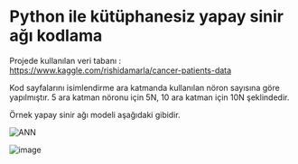 # Python ile kütüphanesiz yapay sinir ağı kodlama

Projede kullanılan veri tabanı : https://www.kaggle.com/rishidamarla/cancer-patients-data

Kod sayfalarını isimlendirme ara katmanda kullanılan nöron sayısına göre yapılmıştır.
5 ara katman nöronu için 5N, 10 ara katman için 10N şeklindedir.

Örnek yapay sinir ağı modeli aşağıdaki gibidir.

![ANN](https://user-images.githubusercontent.com/70907491/106336721-93451680-62a0-11eb-926f-490e858dd79a.PNG)

![image](https://user-images.githubusercontent.com/70907491/106336967-10708b80-62a1-11eb-941e-333b05e585f8.png)
